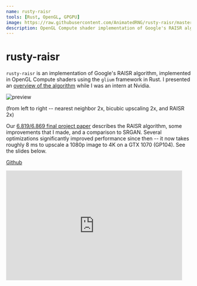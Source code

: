 ```yaml
---
name: rusty-raisr
tools: [Rust, OpenGL, GPGPU]
image: https://raw.githubusercontent.com/AnimatedRNG/rusty-raisr/master/img/comparison.png
description: OpenGL Compute shader implementation of Google's RAISR algorithm
---
```


# rusty-raisr

`rusty-raisr` is an implementation of Google's RAISR algorithm, implemented in OpenGL Compute shaders using the `glium` framework in Rust. I presented an [overview of the algorithm](/portfolio/assets/RAISR.pdf) while I was an intern at Nvidia.

![preview](/portfolio/assets/comparison.png)

(from left to right -- nearest neighbor 2x, bicubic upscaling 2x, and RAISR 2x)

Our [6.819/6.869 final project paper](/portfolio/assets/RAISR_kaza.pdf) describes the RAISR algorithm, some improvements that I made, and a comparison to SRGAN. Several optimizations significantly improved performance since then -- it now takes roughly 8 ms to upscale a 1080p image to 4K on a GTX 1070 (GP104). See the slides below.

[Github](https://github.com/animatedrng/rusty-raisr)


<iframe src="https://docs.google.com/presentation/d/e/2PACX-1vT3Ae5n0euwDOmdEUwN4zAVzEHQXU5Tev5YfkDOwueNIp3btNuOv81eItM1jX-xVAEyJuFWZOruWGoj/embed?start=false&loop=false&delayms=3000" frameborder="0" width="480" height="299" allowfullscreen="true" mozallowfullscreen="true" webkitallowfullscreen="true"></iframe>
